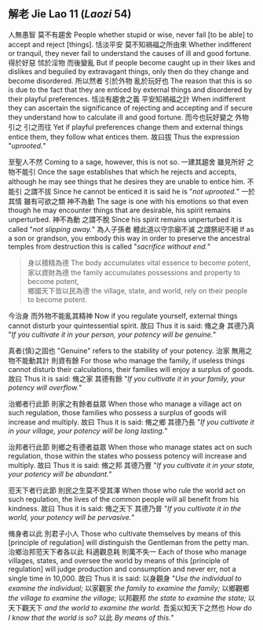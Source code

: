 ## 解老 Jie Lao 11 (_Laozi_ 54)

人無愚智
莫不有趨舍
People whether stupid or wise,
never fail [to be able] to accept and reject [things].
恬淡平安
莫不知禍福之所由來
Whether indifferent or tranquil,
they never fail to understand the causes of ill and good fortune.
得於好惡
怵於淫物
而後變亂
But if people become caught up in their likes and dislikes
and beguiled by extravagant things,
only then do they change and become disordered.
所以然者
引於外物
亂於玩好也
The reason that this is so
is due to the fact that they are enticed by external things
and disordered by their playful preferences.
恬淡有趨舍之義
平安知禍福之計
When indifferent they can ascertain the significance of rejecting and accepting
and if secure they understand how to calculate ill and good fortune.
而今也玩好變之
外物引之
引之而往
Yet if playful preferences change them
and external things entice them,
they follow what entices them.
故曰拔
Thus the expression "*uprooted.*"

至聖人不然
Coming to a sage, however, this is not so.
一建其趨舍
雖見所好
之物不能引
Once the sage establishes that which he rejects and accepts,
although he may see things that he desires
they are unable to entice him.
不能引
之謂不拔
Since he cannot be enticed
it is said he is "*not uprooted.*"
一於其情
雖有可欲之類
神不為動
The sage is one with his emotions
so that even though he may encounter things that are desirable,
his spirit remains unperturbed.
神不為動
之謂不脫
Since his spirit remains unperturbed
it is called "*not slipping away.*"
為人子孫者
體此道以守宗廟不滅
之謂祭祀不絕
If as a son or grandson,
you embody this way in order to preserve the ancestral temples from destruction
this is called "*sacrifice without end.*"

> 身以積精為德
The body accumulates vital essence to become potent,  
家以資財為德
the family accumulates possessions and property to become potent,  
鄉國天下皆以民為德
the village, state, and world, rely on their people to become potent.

今治身
而外物不能亂其精神
Now if you regulate yourself,
external things cannot disturb your quintessential spirit.
故曰
Thus it is said:
脩之身
其德乃真
"*If you cultivate it in your person,
your potency will be genuine.*"

真者{慎}之固也
"Genuine" refers to the stability of your potency.
治家
無用之物不能動其計
則資有餘
For those who manage the family,
if useless things cannot disturb their calculations,
their families will enjoy a surplus of goods.
故曰
Thus it is said:
脩之家
其德有餘
"*If you cultivate it in your family,
your potency will overflow.*"

治鄉者行此節
則家之有餘者益眾
When those who manage a village act on such regulation,
those families who possess a surplus of goods will increase and multiply.
故曰
Thus it is said:
脩之鄉
其德乃長
"*If you cultivate it in your village,
your potency will be long lasting.*"

治邦者行此節
則鄉之有德者益眾
When those who manage states act on such regulation,
those within the states who possess potency will increase and multiply.
故曰
Thus it is said:
脩之邦
其德乃豐
"*If you cultivate it in your state,
your potency will be abundant.*"

蒞天下者行此節
則民之生莫不受其澤
When those who rule the world act on such regulation,
the lives of the common people will all benefit from his kindness.
故曰
Thus it is said:
脩之天下
其德乃普
"*If you cultivate it in the world,
your potency will be pervasive.*"

脩身者以此
別君子小人
Those who cultivate themselves by means of this [principle of regulation]
will distinguish the Gentleman from the petty man.
治鄉治邦蒞天下者各以此
科適觀息耗
則萬不失一
Each of those who manage villages, states, and oversee the world by means of this [principle of regulation]
will judge production and consumption and never err,
not a single time in 10,000.
故曰
Thus it is said:
以身觀身
"*Use the individual to examine the individual;*
以家觀家
*the family to examine the family;*
以鄉觀鄉
*the village to examine the village;*
以邦觀邦
*the state to examine the state;*
以天下觀天下
*and the world to examine the world.*
吾奚以知天下之然也
*How do I know that the world is so?*
以此
*By means of this.*"
